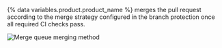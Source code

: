 {% data variables.product.product_name %} merges the pull request according to the merge strategy configured in the branch protection once all required CI checks pass.

![Merge queue merging method](/assets/images/help/pull_requests/merge-queue-merging-method.png)
